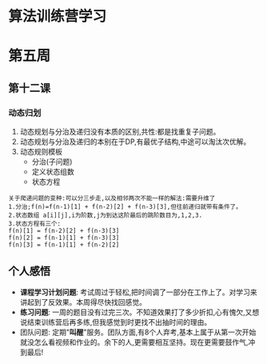 # 算法训练营学习
# 第五周
## 第十二课
### 动态归划
1. 动态规划与分治及递归没有本质的区别,共性:都是找重复子问题。
2. 动态规划与分治及递归的本别在于DP,有最优子结构,中途可以淘汰次优解。
3. 动态规则模板
   - 分治(子问题)
   - 定义状态组数
   - 状态方程
```
关于爬递问题的变种:可以分三步走,以及相邻两次不能一样的解法:需要升维了
1.分治;f(n)=f(n-1)[1] + f(n-2)[2] + f(n-3)[3],但往前递归就带有条件了。
2.状态数组 a[i][j],i为阶数,j为到达这阶最后的跳阶数目为,1,2,3.
3.状态方程有三个:
f(n)[1] = f(n-2)[2] + f(n-3)[3]
f(n)[2] = f(n-1)[1] + f(n-3)[3]
f(n)[3] = f(n-1)[1] + f(n-2)[2]

```

## 个人感悟
  - **课程学习计划问题**: 考试周过于轻松,把时间调了一部分在工作上了。对学习来讲起到了反效果。本周得尽快找回感觉。
  - **练习问题**: 一周的题目没有过完三次。不知道效果打了多少折扣,心有愧欠,又想说结束训练营后再多练,但我感觉到时更找不出抽时间的理由。
  - 团队问题: 定期"**叫醒**"服务。团队方面,有8个人弃考,基本上属于从第一次开始就没怎么看视频和作业的。余下的人,更需要相互坚持。现在更需要鼓作气,冲到最后!

